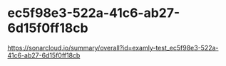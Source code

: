 # ec5f98e3-522a-41c6-ab27-6d15f0ff18cb
https://sonarcloud.io/summary/overall?id=examly-test_ec5f98e3-522a-41c6-ab27-6d15f0ff18cb
